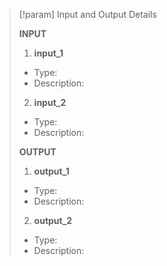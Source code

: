 > [!param] Input and Output Details
>
> **INPUT**
>
> 1. **input_1**
> 	- Type:
> 	- Description:
> 2. **input_2**
> 	- Type:
> 	- Description:
>
> **OUTPUT**
>
> 1. **output_1**
> 	- Type:
> 	- Description:
> 2. **output_2**
> 	- Type:
> 	- Description:
